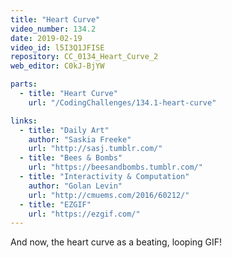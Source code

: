 ```yaml
---
title: "Heart Curve"
video_number: 134.2
date: 2019-02-19
video_id: l5I3Q1JFISE
repository: CC_0134_Heart_Curve_2
web_editor: C0kJ-BjYW

parts:
  - title: "Heart Curve"
    url: "/CodingChallenges/134.1-heart-curve"

links:
  - title: "Daily Art"
    author: "Saskia Freeke"
    url: "http://sasj.tumblr.com/"
  - title: "Bees & Bombs"
    url: "https://beesandbombs.tumblr.com/"
  - title: "Interactivity & Computation"
    author: "Golan Levin"
    url: "http://cmuems.com/2016/60212/"
  - title: "EZGIF"
    url: "https://ezgif.com/"
---
```


And now, the heart curve as a beating, looping GIF!
